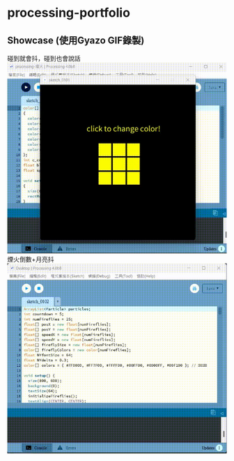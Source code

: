 # processing-portfolio
## Showcase (使用Gyazo GIF錄製)

碰到就會抖，碰到也會說話
![HTML Image](cubecolor.gif)
煙火倒數+月亮抖
![HTML Image](fireworks.gif)
